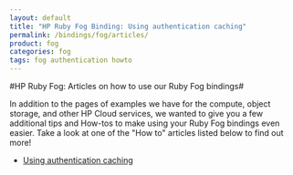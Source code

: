 ```yaml
---
layout: default
title: "HP Ruby Fog Binding: Using authentication caching"
permalink: /bindings/fog/articles/
product: fog
categories: fog
tags: fog authentication howto
---
```

#HP Ruby Fog: Articles on how to use our Ruby Fog bindings#

In addition to the pages of examples we have for the compute, object storage, and other HP Cloud services, we wanted to give you a few additional tips and How-tos to make using your Ruby Fog bindings even easier. Take a look at one of the "How to" articles listed below to find out more!

* [Using authentication caching](/bindings/fog/articles/authcache)
